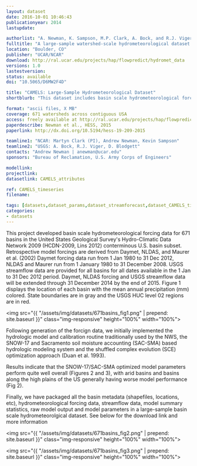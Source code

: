 ```yaml
---
layout: dataset
date: 2016-10-01 10:46:43
publicationyear: 2014
lastupdate:

authorlist: "A. Newman, K. Sampson, M.P. Clark, A. Bock, and R.J. Viger, and D. Blodgett"
fulltitle: "A large-sample watershed-scale hydrometeorological dataset for the contiguous USA"
location: "Boulder, CO"
publisher: "UCAR/NCAR"
download: http://ral.ucar.edu/projects/hap/flowpredict/hydromet_data
versions: 1.0
lastestversion: 
status: available
doi: "10.5065/D6MW2F4D"

title: "CAMELS: Large-Sample Hydrometeorological Dataset"
shortblurb: "This dataset includes basin scale hydrometeorological forcing data for 671 basins in the U.S. Geological Survey's Hydro-Climatic Data Network using retrospective model forcings from three different datasets: Daymet (1980-2014), NLDAS (1980-2014), and Maurer et al. (1980-2008)."

format: "ascii files, X MB"
coverage: 671 watersheds across contiguous USA
access: freely available at http://ral.ucar.edu/projects/hap/flowpredict/hydromet_data
paperdescribe: Newman et al., HESS, 2015
paperlink: http://dx.doi.org/10.5194/hess-19-209-2015

teamline1: "NCAR: Martyn Clark (PI), Andrew Newman, Kevin Sampson"
teamline2: "USGS: A. Bock, R.J. Viger, D. Blodgett"
contacts: "Andrew Newman | anewman@ucar.edu"
sponsors: "Bureau of Reclamation, U.S. Army Corps of Engineers"

modellink:
projectlink:
datasetlink: CAMELS_attributes

ref: CAMELS_timeseries 
filename:

tags: [datasets,dataset_params,dataset_streamforecast,dataset_CAMELS_timeseries]
categories:
- datasets
---
```


This project developed basin scale hydrometeorological forcing data for 671 basins in the United States Geological Survey's Hydro-Climatic Data Network 2009 (HCDN-2009, Lins 2012) conterminous U.S. basin subset. Retrospective model forcings are derived from Daymet, NLDAS, and Maurer et al. (2002) Daymet forcing data run from 1 Jan 1980 to 31 Dec 2012, NLDAS and Maurer run from 1 January 1980 to 31 December 2008. USGS streamflow data are provided for all basins for all dates available in the 1 Jan to 31 Dec 2012 period. Daymet, NLDAS forcing and USGS streamflow data will be extended through 31 December 2014 by the end of 2015.
Figure 1 displays the location of each basin with the mean annual precipitation (mm) colored. State boundaries are in gray and the USGS HUC level 02 regions are in red.

<img src="{{ "/assets/img/datasets/671basins_fig1.png" | prepend: site.baseurl }}" class="img-responsive" height="100%" width="100%">

 Following generation of the forcign data, we initially implemented the hydrologic model and calibration routine traditionally used by the NWS, the SNOW-17 and Sacramento soil moisture accounting (SAC-SMA) based hydrologic modeling system and the shuffled complex evolution (SCE) optimization approach (Duan et al. 1993).

Results indicate that the SNOW-17/SAC-SMA optimized model parameters perform quite well overall (Figures 2 and 3), with arid basins and basins along the high plains of the US generally having worse model performance (Fig 2).

Finally, we have packaged all the basin metadata (shapefiles, locations, etc), hydrometeorological forcing data, streamflow data, model summary statistics, raw model output and model parameters in a large-sample basin scale hydrometeorolgical dataset. See below for the download link and more information

<img src="{{ "/assets/img/datasets/671basins_fig2.png" | prepend: site.baseurl }}" class="img-responsive" height="100%" width="100%">

<img src="{{ "/assets/img/datasets/671basins_fig3.png" | prepend: site.baseurl }}" class="img-responsive" height="100%" width="100%">
